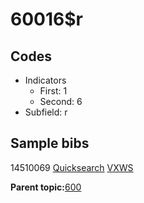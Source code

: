 # 60016$r

## Codes

-   Indicators
    -   First: 1
    -   Second: 6
-   Subfield: r

## Sample bibs

14510069 [Quicksearch](https://search.library.yale.edu/catalog/14510069) [VXWS](http://prodorbis.library.yale.edu:7014/vxws/GetHoldingsService?bibId=14510069)

**Parent topic:**[600](../../tags/600/600.md)

